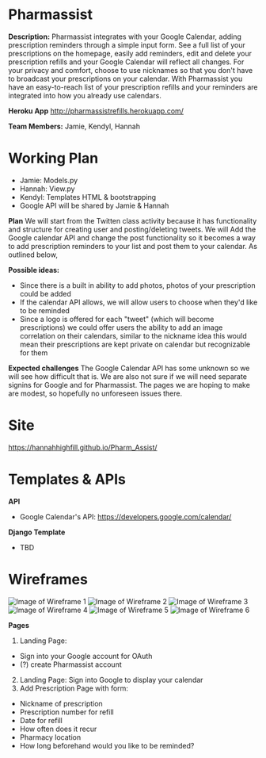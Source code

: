 # Pharmassist #
**Description:** Pharmassist integrates with your Google Calendar, adding prescription reminders through a simple input form. See a full list of your prescriptions on the homepage, easily add reminders, edit and delete your prescription refills and your Google Calendar will reflect all changes. For your privacy and comfort, choose to use nicknames so that you don't have to broadcast your prescriptions on your calendar. With Pharmassist you have an easy-to-reach list of your prescription refills and your reminders are integrated into how you already use calendars.

**Heroku App**
http://pharmassistrefills.herokuapp.com/

**Team Members:** Jamie, Kendyl, Hannah

# Working Plan #
* Jamie: Models.py
* Hannah: View.py 
* Kendyl: Templates HTML & bootstrapping
* Google API will be shared by Jamie & Hannah

**Plan**
We will start from the Twitten class activity because it has functionality and structure for creating user and posting/deleting tweets. We will Add the Google calendar API and change the post functionality so it becomes a way to add prescription reminders to your list and post them to your calendar. As outlined below,

**Possible ideas:**
* Since there is a built in ability to add photos, photos of your prescription could be added
* If the calendar API allows, we will allow users to choose when they'd like to be reminded
* Since a logo is offered for each "tweet" (which will become prescriptions) we could offer users the ability to add an image correlation on their calendars, similar to the nickname idea this would mean their prescriptions are kept private on calendar but recognizable for them

**Expected challenges**
The Google Calendar API has some unknown so we will see how difficult that is. We are also not sure if we will need separate signins for Google and for Pharmassist. The pages we are hoping to make are modest, so hopefully no unforeseen issues there.

# Site #
https://hannahhighfill.github.io/Pharm_Assist/

# Templates & APIs #
**API**
* Google Calendar's API: https://developers.google.com/calendar/

**Django Template**
* TBD

# Wireframes #
![Image of Wireframe 1](https://github.com/HannahHighfill/Pharm_Assist/blob/master/wireframes/IMG_2697.jpg)
![Image of Wireframe 2](https://github.com/HannahHighfill/Pharm_Assist/blob/master/wireframes/IMG_2698.jpg)
![Image of Wireframe 3](https://github.com/HannahHighfill/Pharm_Assist/blob/master/wireframes/IMG_2699.jpg)
![Image of Wireframe 4](https://github.com/HannahHighfill/Pharm_Assist/blob/master/wireframes/IMG-3390.JPG)
![Image of Wireframe 5](https://github.com/HannahHighfill/Pharm_Assist/blob/master/wireframes/IMG-3391.JPG)
![Image of Wireframe 6](https://github.com/HannahHighfill/Pharm_Assist/blob/master/wireframes/IMG-3392.JPG)


**Pages**
1. Landing Page: 
  * Sign into your Google account for OAuth
  * (?) create Pharmassist account
2. Landing Page: Sign into Google to display your calendar
3. Add Prescription Page with form:
  * Nickname of prescription
  * Prescription number for refill
  * Date for refill
  * How often does it recur
  * Pharmacy location
  * How long beforehand would you like to be reminded? 

